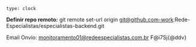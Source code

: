 
```widgets
type: clock
```
**Definir repo remoto:**
	git remote set-url origin git@github.com-work:Rede-Especialistas/especialistas-backend.git

Email Onvio:
	monitoramento01@redeespecialistas.com.br
	F@i7Sj{@ddv}